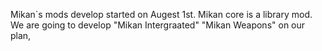 Mikan`s mods develop started on Augest 1st. Mikan core is a library mod. We are going to develop "Mikan Intergraated" "Mikan Weapons" on our plan,
